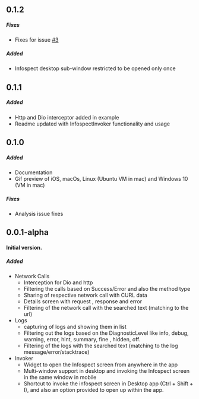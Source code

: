 ## 0.1.2
##### Fixes
- Fixes for issue [#3](https://github.com/kushalmahapatro/infospect/issues/3)

##### Added
- Infospect desktop sub-window restricted to be opened only once

## 0.1.1
##### Added
- Http and Dio interceptor added in example
- Readme updated with InfospectInvoker functionality and usage

## 0.1.0
##### Added

- Documentation
- Gif preview of iOS, macOs, Linux (Ubuntu VM in mac) and Windows 10 (VM in mac)

##### Fixes

- Analysis issue fixes

## 0.0.1-alpha
#### Initial version.

##### Added

- Network Calls
  - Interception for Dio and http
  - Filtering the calls based on Success/Error and also the method type
  - Sharing of respective network call with CURL data
  - Details screen with request , response and error
  - Filtering of the network call with the searched text (matching to the url)
- Logs
  - capturing of logs and showing them in list
  - Filtering out the logs based on the DiagnosticLevel like info, debug, warning, error, hint, summary, fine , hidden, off.
  - Filtering of the logs with the searched text (matching to the log message/error/stacktrace)
- Invoker
  - Widget to open the Infospect screen from anywhere in the app
  - Multi-window support in desktop and invoking the Infospect screen in the same window in mobile
  - Shortcut to invoke the infospect screen in Desktop app (Ctrl + Shift + I), and also an option provided to open up within the app.